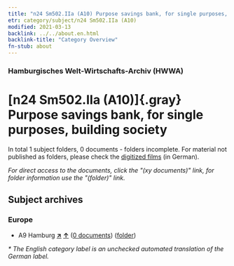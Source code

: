 ```yaml
---
title: "n24 Sm502.IIa (A10) Purpose savings bank, for single purposes, building society"
etr: category/subject/n24 Sm502.IIa (A10)
modified: 2021-03-13
backlink: ../../about.en.html
backlink-title: "Category Overview"
fn-stub: about
---
```


### Hamburgisches Welt-Wirtschafts-Archiv (HWWA)
# [n24 Sm502.IIa (A10)]{.gray}&#8201; Purpose savings bank, for single purposes, building society&#160; 





In total 1 subject folders, 0 documents - folders incomplete.
For material not published as folders, please check the [digitized films](/film/h1_sh) (in German).

_For direct access to the documents, click the "(xy documents)" link, for folder information use the "(folder)" link._

## Subject archives



### Europe

- A9 Hamburg [**&nearr;**](../../../geo/i/140905/about.en.html "Hamburg (all folders)") [**&uarr;**](../../../geo/about.en.html#A9 "Country category system") (<a href="https://pm20.zbw.eu/dfgview/sh/140905,145439" title="about: Hamburg : Purpose savings bank, for single purposes, building society" target="_blank">0 documents</a>) ([folder](http://purl.org/pressemappe20/folder/sh/140905,145439))


_* The English category label is an unchecked automated translation of the German label._


